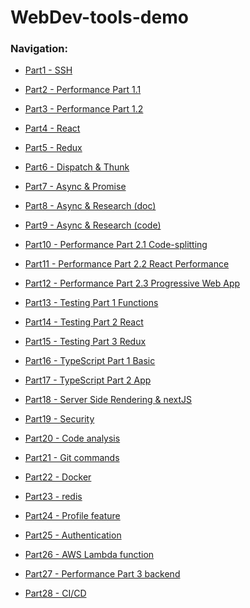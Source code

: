 # WebDev-tools-demo

### Navigation:

- [Part1 - SSH](https://github.com/DonghaoWu/WebDev-tools-demo/blob/master/SSH/SSH-Readme.md) 

- [Part2 - Performance Part 1.1](https://github.com/DonghaoWu/WebDev-tools-demo/blob/master/Performance-Part1/PP1.1-Readme.md) 

- [Part3 - Performance Part 1.2](https://github.com/DonghaoWu/WebDev-tools-demo/blob/master/Performance-Part1/PP1.2-Readme.md) 

- [Part4 - React](https://github.com/DonghaoWu/WebDev-tools-demo/blob/master/React%2BRedux%2Bwebpack/React-Readme.md) 

- [Part5 - Redux](https://github.com/DonghaoWu/WebDev-tools-demo/blob/master/React%2BRedux%2Bwebpack/Redux-Readme.md) 

- [Part6 - Dispatch & Thunk](https://github.com/DonghaoWu/WebDev-tools-demo/blob/master/React%2BRedux%2Bwebpack/Dispatch-Thunk.md) 

- [Part7 - Async & Promise](https://github.com/DonghaoWu/WebDev-tools-demo/blob/master/Async/Async-Promise.md) 

- [Part8 - Async & Research (doc)](https://github.com/DonghaoWu/WebDev-tools-demo/blob/master/Async/Async-Research(doc).md) 

- [Part9 - Async & Research (code)](https://github.com/DonghaoWu/WebDev-tools-demo/blob/master/Async/Async-Research(code).md) 

- [Part10 - Performance Part 2.1 Code-splitting](https://github.com/DonghaoWu/WebDev-tools-demo/blob/master/Performance-Part2/Code-splitting.md) 

- [Part11 - Performance Part 2.2 React Performance](https://github.com/DonghaoWu/WebDev-tools-demo/blob/master/Performance-Part2/React-Performance.md) 

- [Part12 - Performance Part 2.3 Progressive Web App](https://github.com/DonghaoWu/WebDev-tools-demo/blob/master/Performance-Part2/Progressive-Web-App.md) 

- [Part13 - Testing Part 1 Functions](https://github.com/DonghaoWu/WebDev-tools-demo/blob/master/Testing/Testing-function.md)

- [Part14 - Testing Part 2 React](https://github.com/DonghaoWu/WebDev-tools-demo/blob/master/Testing/Testing-React.md)

- [Part15 - Testing Part 3 Redux](https://github.com/DonghaoWu/WebDev-tools-demo/blob/master/Testing/Testing-Redux.md)

- [Part16 - TypeScript Part 1 Basic](https://github.com/DonghaoWu/WebDev-tools-demo/blob/master/TypeScript/Basic.md)

- [Part17 - TypeScript Part 2 App](https://github.com/DonghaoWu/WebDev-tools-demo/blob/master/TypeScript/TypeScript%40App.md)

- [Part18 - Server Side Rendering & nextJS](https://github.com/DonghaoWu/WebDev-tools-demo/blob/master/Server-side-rendering/SSR-nextJS.md)

- [Part19 - Security](https://github.com/DonghaoWu/WebDev-tools-demo/blob/master/Security/Security.md)

- [Part20 - Code analysis](https://github.com/DonghaoWu/WebDev-tools-demo/blob/master/Code-Analysis/Code-Analysis.md)

- [Part21 - Git commands](https://github.com/DonghaoWu/WebDev-tools-demo/blob/master/Git/Git(Chinese).md)

- [Part22 - Docker](https://github.com/DonghaoWu/WebDev-tools-demo/blob/master/Docker/Docker.md)

- [Part23 - redis](https://github.com/DonghaoWu/WebDev-tools-demo/blob/master/Redis/Redis.md)

- [Part24 - Profile feature](https://github.com/DonghaoWu/WebDev-tools-demo/blob/master/Profile-feature/Profile-feature.md)

- [Part25 - Authentication](https://github.com/DonghaoWu/WebDev-tools-demo/blob/master/Authentication/Authentication.md)

- [Part26 - AWS Lambda function](https://github.com/DonghaoWu/WebDev-tools-demo/blob/master/AWS/AWS.md)

- [Part27 - Performance Part 3 backend](https://github.com/DonghaoWu/WebDev-tools-demo/blob/master/Performance-Part3/PP3.md)

- [Part28 - CI/CD](https://github.com/DonghaoWu/WebDev-tools-demo/blob/master/CI-CD/CI-CD.md)